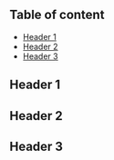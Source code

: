 ## Table of content

-   [Header 1](#header-1)
-   [Header 2](#header-2)
-   [Header 3](#header-3)

## Header 1

## Header 2

## Header 3
